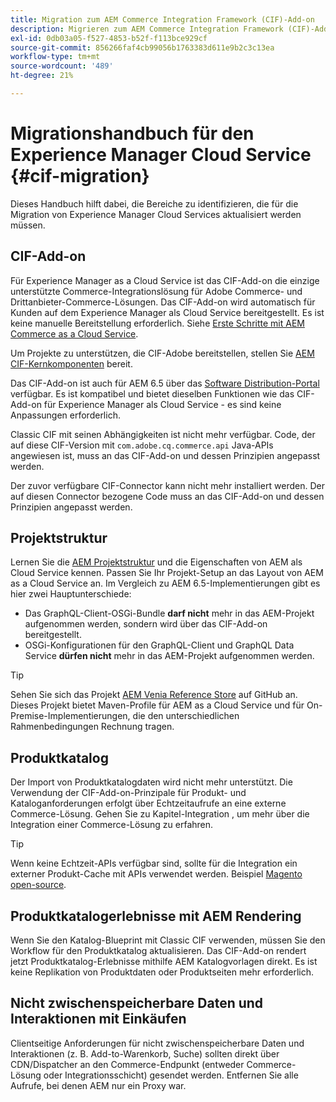```yaml
---
title: Migration zum AEM Commerce Integration Framework (CIF)-Add-on
description: Migrieren zum AEM Commerce Integration Framework (CIF)-Add-on von einer alten Version
exl-id: 0db03a05-f527-4853-b52f-f113bce929cf
source-git-commit: 856266faf4cb99056b1763383d611e9b2c3c13ea
workflow-type: tm+mt
source-wordcount: '489'
ht-degree: 21%

---
```


# Migrationshandbuch für den Experience Manager Cloud Service {#cif-migration}

Dieses Handbuch hilft dabei, die Bereiche zu identifizieren, die für die Migration von Experience Manager Cloud Services aktualisiert werden müssen.

## CIF-Add-on

Für Experience Manager as a Cloud Service ist das CIF-Add-on die einzige unterstützte Commerce-Integrationslösung für Adobe Commerce- und Drittanbieter-Commerce-Lösungen. Das CIF-Add-on wird automatisch für Kunden auf dem Experience Manager als Cloud Service bereitgestellt. Es ist keine manuelle Bereitstellung erforderlich. Siehe [Erste Schritte mit AEM Commerce as a Cloud Service](getting-started.md).

Um Projekte zu unterstützen, die CIF-Adobe bereitstellen, stellen Sie [AEM CIF-Kernkomponenten](https://github.com/adobe/aem-core-cif-components) bereit.

Das CIF-Add-on ist auch für AEM 6.5 über das [Software Distribution-Portal](https://experience.adobe.com/#/downloads/content/software-distribution/en/aem.html) verfügbar. Es ist kompatibel und bietet dieselben Funktionen wie das CIF-Add-on für Experience Manager als Cloud Service - es sind keine Anpassungen erforderlich.

Classic CIF mit seinen Abhängigkeiten ist nicht mehr verfügbar. Code, der auf diese CIF-Version mit `com.adobe.cq.commerce.api` Java-APIs angewiesen ist, muss an das CIF-Add-on und dessen Prinzipien angepasst werden.

Der zuvor verfügbare CIF-Connector kann nicht mehr installiert werden. Der auf diesen Connector bezogene Code muss an das CIF-Add-on und dessen Prinzipien angepasst werden.

## Projektstruktur

Lernen Sie die [AEM Projektstruktur](https://experienceleague.adobe.com/docs/experience-manager-cloud-service/implementing/developing/aem-project-content-package-structure.html?lang=de) und die Eigenschaften von AEM als Cloud Service kennen. Passen Sie Ihr Projekt-Setup an das Layout von AEM as a Cloud Service an.
Im Vergleich zu AEM 6.5-Implementierungen gibt es hier zwei Hauptunterschiede:

* Das GraphQL-Client-OSGi-Bundle **darf nicht** mehr in das AEM-Projekt aufgenommen werden, sondern wird über das CIF-Add-on bereitgestellt.
* OSGi-Konfigurationen für den GraphQL-Client und GraphQL Data Service **dürfen nicht** mehr in das AEM-Projekt aufgenommen werden.

>[!TIP]
>
>Sehen Sie sich das Projekt [AEM Venia Reference Store](https://github.com/adobe/aem-cif-guides-venia) auf GitHub an. Dieses Projekt bietet Maven-Profile für AEM as a Cloud Service und für On-Premise-Implementierungen, die den unterschiedlichen Rahmenbedingungen Rechnung tragen.

## Produktkatalog

Der Import von Produktkatalogdaten wird nicht mehr unterstützt. Die Verwendung der CIF-Add-on-Prinzipale für Produkt- und Kataloganforderungen erfolgt über Echtzeitaufrufe an eine externe Commerce-Lösung. Gehen Sie zu Kapitel-Integration , um mehr über die Integration einer Commerce-Lösung zu erfahren.

>[!TIP]
>
>Wenn keine Echtzeit-APIs verfügbar sind, sollte für die Integration ein externer Produkt-Cache mit APIs verwendet werden. Beispiel [Magento open-source](https://magento.com/products/magento-open-source).

## Produktkatalogerlebnisse mit AEM Rendering

Wenn Sie den Katalog-Blueprint mit Classic CIF verwenden, müssen Sie den Workflow für den Produktkatalog aktualisieren. Das CIF-Add-on rendert jetzt Produktkatalog-Erlebnisse mithilfe AEM Katalogvorlagen direkt. Es ist keine Replikation von Produktdaten oder Produktseiten mehr erforderlich.

## Nicht zwischenspeicherbare Daten und Interaktionen mit Einkäufen

Clientseitige Anforderungen für nicht zwischenspeicherbare Daten und Interaktionen (z. B. Add-to-Warenkorb, Suche) sollten direkt über CDN/Dispatcher an den Commerce-Endpunkt (entweder Commerce-Lösung oder Integrationsschicht) gesendet werden. Entfernen Sie alle Aufrufe, bei denen AEM nur ein Proxy war.
